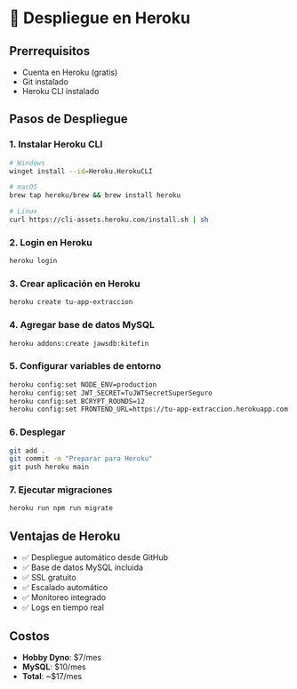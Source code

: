 # 🚀 Despliegue en Heroku

## Prerrequisitos
- Cuenta en Heroku (gratis)
- Git instalado
- Heroku CLI instalado

## Pasos de Despliegue

### 1. Instalar Heroku CLI
```bash
# Windows
winget install --id=Heroku.HerokuCLI

# macOS
brew tap heroku/brew && brew install heroku

# Linux
curl https://cli-assets.heroku.com/install.sh | sh
```

### 2. Login en Heroku
```bash
heroku login
```

### 3. Crear aplicación en Heroku
```bash
heroku create tu-app-extraccion
```

### 4. Agregar base de datos MySQL
```bash
heroku addons:create jawsdb:kitefin
```

### 5. Configurar variables de entorno
```bash
heroku config:set NODE_ENV=production
heroku config:set JWT_SECRET=TuJWTSecretSuperSeguro
heroku config:set BCRYPT_ROUNDS=12
heroku config:set FRONTEND_URL=https://tu-app-extraccion.herokuapp.com
```

### 6. Desplegar
```bash
git add .
git commit -m "Preparar para Heroku"
git push heroku main
```

### 7. Ejecutar migraciones
```bash
heroku run npm run migrate
```

## Ventajas de Heroku
- ✅ Despliegue automático desde GitHub
- ✅ Base de datos MySQL incluida
- ✅ SSL gratuito
- ✅ Escalado automático
- ✅ Monitoreo integrado
- ✅ Logs en tiempo real

## Costos
- **Hobby Dyno**: $7/mes
- **MySQL**: $10/mes
- **Total**: ~$17/mes 